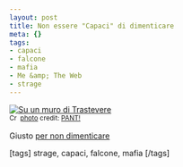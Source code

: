```yaml
--- 
layout: post
title: Non essere "Capaci" di dimenticare
meta: {}
tags: 
- capaci
- falcone
- mafia
- Me &amp; The Web
- strage
---
```

<a href="http://www.flickr.com/photos/40694776@N00/2148699788/" title="Su un muro di Trastevere" target="_blank"><img src="http://farm3.static.flickr.com/2353/2148699788_b1613171ac.jpg" alt="Su un muro di Trastevere" border="0" /></a>  
<small><a href="http://creativecommons.org/licenses/by-nc-sa/2.0/" title="Attribution-NonCommercial-ShareAlike License" target="_blank"><img src="http://www.lastknight.com/wp-content/plugins/photo-dropper/images/cc.png" alt="Creative Commons License" border="0" width="16" height="16" align="absmiddle" /></a> <a href="http://www.photodropper.com/photos/" target="_blank">photo</a> credit: <a href="http://www.flickr.com/photos/40694776@N00/2148699788/" title="PANT!" target="_blank">PANT!</a></small>  
  
Giusto [per non dimenticare](http://it.wikipedia.org/wiki/Strage_di_Capaci)  
  
[tags] strage, capaci, falcone, mafia [/tags] 
